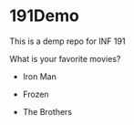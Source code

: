 # 191Demo

This is a demp repo for INF 191

What is your favorite movies?

- Iron Man

- Frozen

- The Brothers
